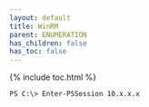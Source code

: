 ```yaml
---
layout: default
title: WinRM
parent: ENUMERATION
has_children: false
has_toc: false
---
```


{% include toc.html %}

```
PS C:\> Enter-PSSession 10.x.x.x
```